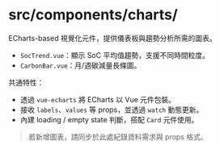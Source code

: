 # src/components/charts/

ECharts-based 視覺化元件，提供儀表板與趨勢分析所需的圖表。

- `SocTrend.vue`：顯示 SoC 平均值趨勢，支援不同時間粒度。
- `CarbonBar.vue`：月/週碳減量長條圖。

共通特性：
- 透過 `vue-echarts` 將 ECharts 以 Vue 元件包裝。
- 接收 `labels`、`values` 等 props，並透過 `watch` 動態更新。
- 內建 loading / empty state 判斷，搭配 `Card` 元件使用。

> 若新增圖表，請同步於此處紀錄資料需求與 props 格式。
